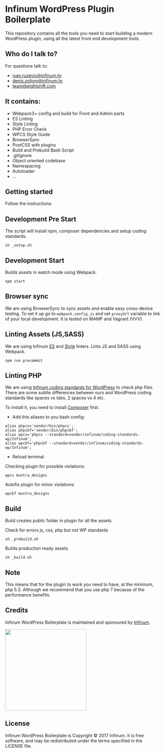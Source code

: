 # Infinum WordPress Plugin Boilerplate

This repository contains all the tools you need to start building a modern WordPress plugin, using all the latest front end development tools.

## Who do I talk to?

For questions talk to:

* [ivan.ruzevic@infinum.hr](ivan.ruzevic@infinum.hr)
* [denis.zoljom@infinum.hr](denis.zoljom@infinum.hr)
* [team@eightshift.com](team@eightshift.com)

## It contains:

* Webpack3+ config and build for Front and Admin parts
* ES Linting
* Style Linting
* PHP Error Check
* WPCS Style Guide
* BrowserSync
* PostCSS with plugins
* Build and Prebuild Bash Script
* .gitignore
* Object oriented codebase
* Namespacing
* Autoloader
* ...

## Getting started
Follow the instructions:

## Development Pre Start
The script will install npm, composer dependencies and setup coding standards.

```
sh _setup.sh
```

## Development Start
Builds assets in watch mode using Webpack.

```
npm start
```

## Browser sync
We are using BrowserSync to sync assets and enable easy cross-device testing.
To set it up go to `webpack.config.js` and set `proxyUrl` variable to link of your local development.
It is tested on MAMP and Vagrant (VVV).

## Linting Assets (JS,SASS)
We are using Infinum [ES](https://www.npmjs.com/package/@infinumjs/eslint-config) and [Style](https://www.npmjs.com/package/@infinumjs/stylelint-config) linters. 
Lints JS and SASS using Webpack.

```
npm run precommit
```

## Linting PHP ##
We are using [Infinum coding standards for WordPress](https://github.com/infinum/coding-standards-wp) to check php files. There are some subtle differences between ours and WordPress coding standards like spaces vs tabs, 2 spaces vs 4 etc.

To install it, you need to install [Composer](https://getcomposer.org/) first.

* Add this aliases to you bash config:

```
alias phpcs='vendor/bin/phpcs';
alias phpcbf='vendor/bin/phpcbf';
alias wpcs='phpcs --standard=vendor/infinum/coding-standards-wp/Infinum';
alias wpcbf='phpcbf --standard=vendor/infinum/coding-standards-wp/Infinum';
```
* Reload terminal

Checking plugin for possible violations:
```
wpcs mustra_designs
```

Autofix plugin for minor violations:
```
wpcbf mustra_designs
```

## Build
Build creates public folder in plugin for all the assets.

Check for errors js, css, php but not WP standards

```
sh _prebuild.sh
```

Builds production ready assets

```
sh _build.sh
```

## Note
This means that for the plugin to work you need to have, at the minimum, php 5.3. Although we recommend that you use php 7 because of the performance benefits.

## Credits

Infinum WordPress Boilerplate is maintained and sponsored by
[Infinum](https://www.infinum.co).

<img src="https://infinum.co/infinum.png" width="264">

## License

Infinum WordPress Boilerplate is Copyright © 2017 Infinum. It is free software, and may be redistributed under the terms specified in the LICENSE file.
